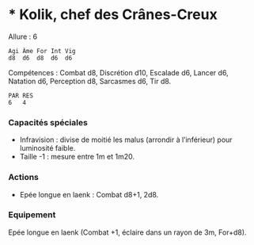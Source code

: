 # * Kolik, chef des Crânes-Creux

Allure : 6

	Agi	Âme	For	Int	Vig
	d8	d6	d8	d6	d6

Compétences : Combat d8, Discrétion d10, Escalade d6, Lancer d6, Natation d6, Perception d8, Sarcasmes d6, Tir d8.

	PAR	RES
	6	4

### Capacités spéciales
- Infravision : divise de moitié les malus (arrondir à l’inférieur) pour luminosité faible.
- Taille -1 : mesure entre 1m et 1m20.

### Actions
- Epée longue en laenk : Combat d8+1, 2d8.

### Equipement
Epée longue en laenk (Combat +1, éclaire dans un rayon de 3m, For+d8).

